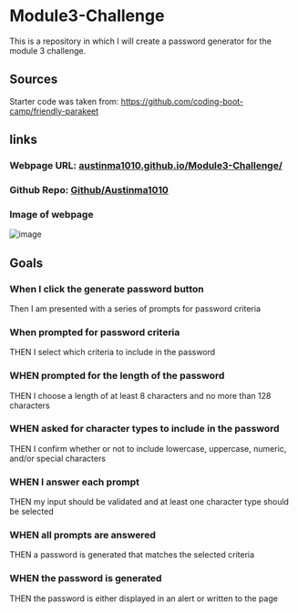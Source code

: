 # Module3-Challenge
This is a repository in which I will create a password generator for the module 3 challenge.
## Sources
Starter code was taken from: https://github.com/coding-boot-camp/friendly-parakeet 
## links
### Webpage URL: [austinma1010.github.io/Module3-Challenge/](https://austinma1010.github.io/Module3-Challenge/) 
### Github Repo: [Github/Austinma1010](https://github.com/Austinma1010/Module3-Challenge)
### Image of webpage
![image](https://github.com/Austinma1010/Module3-Challenge/assets/149961201/18fe54a1-a123-4f2b-8289-a2b8a0bbe823)




## Goals
### When I click the generate password button
Then I am presented with a series of prompts for password criteria
### When prompted for password criteria
THEN I select which criteria to include in the password
### WHEN prompted for the length of the password
THEN I choose a length of at least 8 characters and no more than 128 characters
### WHEN asked for character types to include in the password
THEN I confirm whether or not to include lowercase, uppercase, numeric, and/or special characters
### WHEN I answer each prompt
THEN my input should be validated and at least one character type should be selected
### WHEN all prompts are answered
THEN a password is generated that matches the selected criteria
### WHEN the password is generated
THEN the password is either displayed in an alert or written to the page
